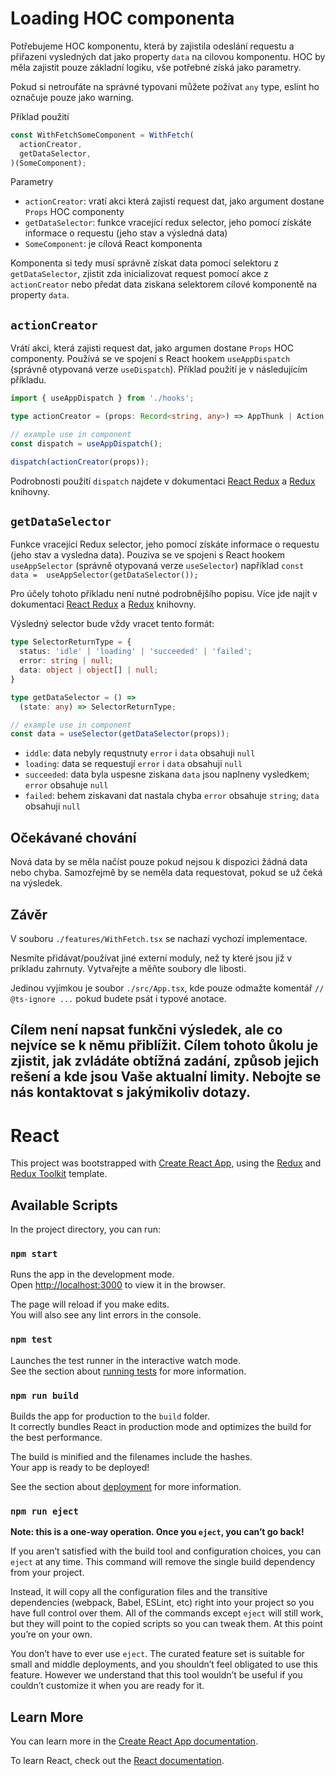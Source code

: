 # Loading HOC componenta
Potřebujeme HOC komponentu, která by zajistila odeslání requestu a přiřazeni
vysledných dat jako property `data` na cilovou komponentu. HOC by měla zajistit pouze základní logiku, vše potřebné 
získá jako parametry.

Pokud si netroufáte na správné typovani můžete požívat `any` type, eslint ho označuje pouze jako warning.

Příklad použití
```typescript
const WithFetchSomeComponent = WithFetch(
  actionCreator,
  getDataSelector,
)(SomeComponent);
```

Parametry
* `actionCreator`: vratí akci která zajistí request dat, jako argument dostane `Props` HOC componenty
* `getDataSelector`: funkce vracející redux selector, jeho pomocí získáte informace o requestu (jeho stav a výsledná 
  data)
* `SomeComponent`: je cílová React komponenta

Komponenta si tedy musí správně získat data pomocí selektoru z `getDataSelector`, zjistit zda inicializovat request 
pomocí akce z `actionCreator` nebo předat data ziskana selektorem cílové komponentě na property `data`.

## `actionCreator`
Vrátí akci, která zajisti request dat, jako argumen dostane `Props` HOC componenty. Používá se ve spojení s React 
hookem `useAppDispatch` (správně otypovaná verze `useDispatch`). Příklad použití je v následujícím příkladu.

```typescript
import { useAppDispatch } from './hooks';

type actionCreator = (props: Record<string, any>) => AppThunk | Action;

// example use in component
const dispatch = useAppDispatch();

dispatch(actionCreator(props));
```
Podrobnosti použití `dispatch` najdete v dokumentaci [React Redux](https://react-redux.js.org) a
[Redux](https://redux.js.org/) knihovny.

## `getDataSelector`
Funkce vracející Redux selector, jeho pomocí získáte informace o requestu (jeho stav a vysledna data).
Pouziva se ve spojeni s React hookem `useAppSelector` (správně otypovaná verze `useSelector`) například `const data = 
useAppSelector(getDataSelector());`

Pro účely tohoto příkladu není nutné podrobnějšího popisu. Více jde najít v dokumentaci
[React Redux](https://react-redux.js.org) a [Redux](https://redux.js.org/) knihovny.

Výsledný selector bude vždy vracet tento formát:
```typescript
type SelectorReturnType = {
  status: 'idle' | 'loading' | 'succeeded' | 'failed';
  error: string | null;
  data: object | object[] | null;
}

type getDataSelector = () =>
  (state: any) => SelectorReturnType;

// example use in component
const data = useSelector(getDataSelector(props));

```
* `iddle`: data nebyly requstnuty `error` i `data` obsahuji `null`
* `loading`: data se requestují `error` i `data` obsahuji `null`
* `succeeded`: data byla uspesne ziskana `data` jsou naplneny vysledkem; `error` obsahuje `null`
* `failed`: behem ziskavani dat nastala chyba `error` obsahuje `string`; `data` obsahuji `null`

## Očekávané chování
Nová data by se měla načíst pouze pokud nejsou k dispozici žádná data nebo chyba. Samozřejmě by se neměla data 
requestovat, pokud se už čeká na výsledek.

## Závěr
V souboru `./features/WithFetch.tsx` se nachazí vychozí implementace.

Nesmíte přidávat/používat jiné externí moduly, než ty které jsou již v príkladu zahrnuty.
Vytvařejte a měňte soubory dle libosti.

Jedinou vyjímkou je soubor `./src/App.tsx`, kde pouze odmažte komentář `// @ts-ignore ...` pokud budete psát i typové 
anotace.

Cílem není napsat funkčni výsledek, ale co nejvíce se k němu přiblížit. Cílem tohoto ůkolu je zjistit, jak zvládáte
obtížná zadání, způsob jejich rešení a kde jsou Vaše aktualní limity. Nebojte se nás kontaktovat s jakýmikoliv dotazy.
---
# React

This project was bootstrapped with [Create React App](https://github.com/facebook/create-react-app), using the [Redux](https://redux.js.org/) and [Redux Toolkit](https://redux-toolkit.js.org/) template.

## Available Scripts

In the project directory, you can run:

### `npm start`

Runs the app in the development mode.<br />
Open [http://localhost:3000](http://localhost:3000) to view it in the browser.

The page will reload if you make edits.<br />
You will also see any lint errors in the console.

### `npm test`

Launches the test runner in the interactive watch mode.<br />
See the section about [running tests](https://facebook.github.io/create-react-app/docs/running-tests) for more information.

### `npm run build`

Builds the app for production to the `build` folder.<br />
It correctly bundles React in production mode and optimizes the build for the best performance.

The build is minified and the filenames include the hashes.<br />
Your app is ready to be deployed!

See the section about [deployment](https://facebook.github.io/create-react-app/docs/deployment) for more information.

### `npm run eject`

**Note: this is a one-way operation. Once you `eject`, you can’t go back!**

If you aren’t satisfied with the build tool and configuration choices, you can `eject` at any time. This command will remove the single build dependency from your project.

Instead, it will copy all the configuration files and the transitive dependencies (webpack, Babel, ESLint, etc) right into your project so you have full control over them. All of the commands except `eject` will still work, but they will point to the copied scripts so you can tweak them. At this point you’re on your own.

You don’t have to ever use `eject`. The curated feature set is suitable for small and middle deployments, and you shouldn’t feel obligated to use this feature. However we understand that this tool wouldn’t be useful if you couldn’t customize it when you are ready for it.

## Learn More

You can learn more in the [Create React App documentation](https://facebook.github.io/create-react-app/docs/getting-started).

To learn React, check out the [React documentation](https://reactjs.org/).
